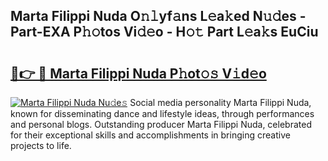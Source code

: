 ## Marta Filippi Nuda O𝚗𝚕yf𝚊ns L𝚎a𝚔ed N𝚞𝚍es - Part-EXA P𝚑𝚘tos Vi𝚍𝚎o - H𝚘𝚝 Part L𝚎a𝚔s EuCiu

# <h2><a href="http://kf60am.oniu.top/?m=Marta+Filippi+Nuda">🔗👉 🔴 Marta Filippi Nuda P𝚑ot𝚘𝚜 V𝚒d𝚎o</a></h2>

[![Marta Filippi Nuda Nu𝚍e𝚜](https://i.imgur.com/0qMVB7G.gif)](http://kf60am.oniu.top/?m=Marta+Filippi+Nuda)
Social media personality Marta Filippi Nuda, known for disseminating dance and lifestyle ideas, through performances and personal blogs. Outstanding producer Marta Filippi Nuda, celebrated for their exceptional skills and accomplishments in bringing creative projects to life.  
